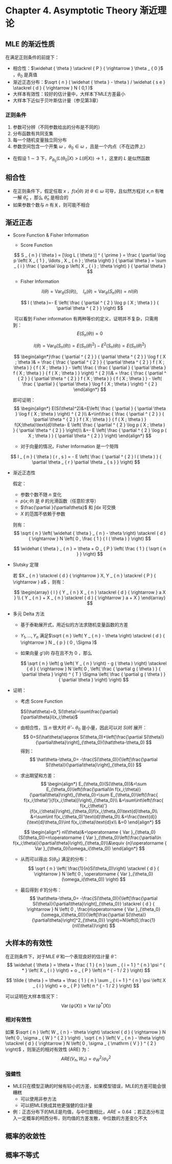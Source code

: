 # Chapter 4. Asymptotic Theory 渐近理论



## MLE 的渐近性质

在满足正则条件的前提下：

- 相合性：$\widehat { \theta } \stackrel { P } { \rightarrow } \theta _ { 0 }$ ，$\theta_0$ 是真值
- 渐近正态分布：$\sqrt { n } ( \widehat { \theta } - \theta ) / \widehat { s e } \stackrel { d } { \rightarrow } N ( 0,1 )$
- 大样本有效性：较好的估计量中，大样本下MLE方差最小
- 大样本下近似于贝叶斯估计量（参见第3章）



### 正则条件

1. 参数可分辨（不同参数给出的分布是不同的）
2. 分布函数有共同支集
3. 每一个随机变量独立同分布
4. 参数空间包含一个开集 $\omega$ ，$\theta_0\in\omega$ ，且是一个内点（不在边界上）



- 在假设 $1\sim3$ 下，$P _ { \theta _ { 0 } } \left( L \left( \theta _ { 0 } | X \right) > L ( \theta | X ) \right) \rightarrow 1$ ，这里的 $L$ 是似然函数



## 相合性

- 在正则条件下，假定任取 $x$ ，$f(x|\theta)$ 对 $\theta\in\omega$ 可导，且似然方程对 $x,n$ 有唯一解 $\hat\theta_n$ ，那么 $\hat\theta_n$ 是相合的
- 如果参数个数与 $n$ 有关，则可能不相合



## 渐近正态

- Score Function & Fisher Information

  - Score Function

  $$
  S _ { n } ( \theta ) = [\log L ( \theta )] ^ { \prime } = \frac { \partial \log p \left( X _ { 1 } , \ldots , X _ { n } ; \theta \right) } { \partial \theta } = \sum _ { i } \frac { \partial \log p \left( X _ { i } ; \theta \right) } { \partial \theta }
  $$

  - Fisher Information

  $$
  I ( \theta ) = \operatorname{Var}_\theta(S(\theta)),\quad I _ { n } ( \theta ) = \operatorname { Var } _ { \theta } \left( S _ { n } ( \theta ) \right)= n I ( \theta )
  $$

  $$
  I ( \theta )=- E \left( \frac { \partial ^ { 2 } \log p ( X ; \theta ) } { \partial \theta ^ { 2 } } \right)
  $$

  ​	可以看到 Fisher information 有两种等价的定义，证明并不复杂，只需用到：
  $$
  E(S_n(\theta))=0
  $$

  $$
  I(\theta)=\operatorname{Var}_\theta(S_n(\theta))=E(S_n(\theta)^2)-E^2(S_n(\theta))=E(S_n(\theta)^2)
  $$

  $$
  \begin{align*}\frac { \partial ^ { 2 } } { \partial \theta ^ { 2 } } \log f ( X ; \theta )& = \frac { \frac { \partial ^ { 2 } } { \partial \theta ^ { 2 } } f ( X ; \theta ) } { f ( X ; \theta ) } - \left( \frac { \frac { \partial } { \partial \theta } f ( X ; \theta ) } { f ( X ; \theta ) } \right) ^ { 2 }\\& = \frac { \frac { \partial ^ { 2 } } { \partial \theta ^ { 2 } } f ( X ; \theta ) } { f ( X ; \theta ) } - \left( \frac { \partial } { \partial \theta } \log f ( X ; \theta ) \right) ^ { 2 }
  \end{align*}
  $$

  即可证明：
  $$
  \begin{align*}
  E(S(\theta)^2)&=E\left( \frac { \partial } { \partial \theta } \log f ( X ; \theta ) \right) ^ { 2 }\\
  &=\int\frac { \frac { \partial ^ { 2 } } { \partial \theta ^ { 2 } } f ( X ; \theta ) } { f ( X ; \theta ) } f(X;\theta)\text{d}\theta- E \left( \frac { \partial ^ { 2 } \log p ( X ; \theta ) } { \partial \theta ^ { 2 } } \right)\\
  &=- E \left( \frac { \partial ^ { 2 } \log p ( X ; \theta ) } { \partial \theta ^ { 2 } } \right)
  \end{align*}
  $$



  - 对于向量的情况，Fisher Information 是一个矩阵

$$
  I _ { n } ( \theta ) ( r , s ) = - E \left( \frac { \partial ^ { 2 } l ( \theta ) } { \partial \theta _ { r } \partial \theta _ { s } } \right)
$$

- 渐近正态性

  假定：

  - 参数个数不随 $n$ 变化
  - $p(x;\theta)$ 是 $\theta$ 的光滑函数（任意阶求导）
  - $\frac{\partial }{\partial\theta}$ 和 $\int\text{d}x$ 可交换
  - $X$ 的范围不依赖于参数

  则有：
  $$
  \sqrt { n } \left( \widehat { \theta } _ { n } - \theta \right) \stackrel { d } { \rightarrow } N \left( 0 , \frac { 1 } { I ( \theta ) } \right)
  $$

  $$
  \widehat { \theta } _ { n } = \theta + O _ { P } \left( \frac { 1 } { \sqrt { n } } \right)
  $$

- Slutsky 定理

  若 $X _ { n } \stackrel { d } { \rightarrow } X, Y _ { n } \stackrel { P } { \rightarrow } a$ ，则有：

  $$
  \begin{array} { l } { Y _ { n } X _ { n } \stackrel { d } { \rightarrow } a X } \\ { Y _ { n } + X _ { n } \stackrel { d } { \rightarrow } a + X } \end{array}
  $$



- 多元 Delta 方法

  - 基于泰勒展开式，用近似的方法求随机变量函数的方差

  - $Y _ { 1 } , \ldots , Y _ { n }$ 满足$\sqrt { n } \left( Y _ { n } - \theta \right) \stackrel { d } { \rightarrow } N _ { p } ( 0 , \Sigma )$

  - 如果向量 $g'(\theta)$ 存在且不为 $0$ ，那么

     $$
     \sqrt { n } \left( g \left( Y _ { n } \right) - g ( \theta ) \right) \stackrel { d } { \rightarrow } N \left( 0 , \left( \frac { \partial g ( \theta ) } { \partial \theta } \right) ^ { T } \Sigma \left( \frac { \partial g ( \theta ) } { \partial \theta } \right) \right)
     $$




- 证明：

  - 考虑 Score Function

    $S(\hat\theta)=0, S(\theta)=\sum\frac{\partial}{\partial\theta}l(x_i;\theta)$

  - 由相合性，当 $n$ 很大时 $\hat\theta-\theta_0$ 是小量，因此可以对 $S(\hat\theta)$ 展开：
    $$
    0=S(\hat\theta)\approx S(\theta_0)+\left[\frac{\partial S(\theta)}{\partial\theta}\right]_{\theta_0}(\hat\theta-\theta_0)
    $$
    得到：
    $$
    \hat\theta-\theta_0= -\frac{S(\theta_0)}{\left[\frac{\partial S(\theta)}{\partial\theta}\right]_{\theta_0}}
    $$

  - 求出期望和方差：
  $$
  \begin{align*}
    E_{\theta_0}(S(\theta_0))&=\sum E_{\theta_0}\left(\frac{\partial\ln f(x_i;\theta)}{\partial\theta}\right)_{\theta_0}=\sum E_{\theta_0}\left(\frac{ f(x_i;\theta)'}{f(x_i;\theta)}\right)_{\theta_0}\\
    &=\sum\int\left(\frac{ f(x_i;\theta)'}{f(x_i;\theta)}\right)_{\theta_0}f(x_i;\theta_0)\text{d}\theta_0\\
    &=\sum\int f(x_i;\theta_0)'\text{d}\theta_0\\
    &=\frac{\text{d}}{\text{d}\theta_0}\int f(x_i;\theta)\text{d}x\\
    &=0
    \end{align*}
  $$

  $$
  \begin{align*}
  nI(\theta)&=\operatorname { Var }_{\theta_0}(S(\theta_0))=n\operatorname { Var }_{\theta_0}\left(\frac{\partial\ln f(x_i;\theta)}{\partial\theta}\right)_{\theta_0}\\&\equiv {n}\operatorname { Var }_{\theta_0}(\omega_i(\theta_0))
  \end{align*}
  $$

  - 从而可以得出 $S(\theta_0)$ 满足的分布：
    $$
    \sqrt { n } \left( \frac{1}{n}S(\theta_0)\right) \stackrel { d } { \rightarrow } N \left( 0 , \operatorname { Var }_{\theta_0}(\omega_i(\theta_0))  \right)
    $$

  - 最后得到 $\hat\theta$ 的分布：
    $$
    \hat\theta-\theta_0= -\frac{S(\theta_0)}{\left[\frac{\partial S(\theta)}{\partial\theta}\right]_{\theta_0}} \stackrel { d } { \rightarrow } N \left( 0 , \frac{n\operatorname { Var }_{\theta_0}(\omega_i(\theta_0))}{\left[\frac{\partial S(\theta)}{\partial\theta}\right]^2_{\theta_0}}  \right)=N\left(0,\frac{1}{nI(\theta)}\right)
    $$





## 大样本的有效性

在正则条件下，对于MLE $\hat\theta$ 和一个表现良好的估计量 $\tilde{\theta}$：
$$
\widehat { \theta } = \theta + \frac { 1 } { n } \sum _ { i = 1 } ^ { n } \psi ^ { * } \left( X _ { i } \right) + o _ { P } \left( n ^ { - 1 / 2 } \right)
$$

$$
\tilde { \theta } = \theta + \frac { 1 } { n } \sum _ { i = 1 } ^ { n } \psi \left( X _ { i } \right) + o _ { P } \left( n ^ { - 1 / 2 } \right)
$$

可以证明在大样本情况下：
$$
\operatorname { Var } ( \psi ( X ) ) \geq \operatorname { Var } \left( \psi ^ { * } ( X ) \right)
$$


### 相对有效性

如果 $\sqrt { n } \left( W _ { n } - \theta \right) \stackrel { d } { \rightarrow } N \left( 0 , \sigma _ { W } ^ { 2 } \right) , \sqrt { n } \left( V _ { n } - \theta \right) \stackrel { d } { \rightarrow } N \left( 0 , \sigma _ { \mathrm { V } } ^ { 2 } \right)$ ，则渐近的相对有效性 (ARE) 为：
$$
A R E \left( V _ { n } , W _ { n } \right) = \sigma _ { W } ^ { 2 } / \sigma _ { V } ^ { 2 }
$$


### 强健性

- MLE只在模型正确的时候有较小的方差，如果模型错误，MLE的方差可能会很糟糕
  - 可以使用非参方法
  - 可以把MLE换成其他更强健的估计量
- 例：正态分布下的MLE是均值，与中位数相比，$ARE=0.64$ ；若正态分布混入一定概率的柯西分布，则均值的方差发散，中位数的方差变化不大



## 概率的收敛性



## 概率不等式
